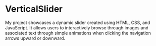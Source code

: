 # VerticalSlider
My project showcases a dynamic slider created using HTML, CSS, and JavaScript. It allows users to interactively browse through images and associated text through simple animations when clicking the navigation arrows upward or downward.
